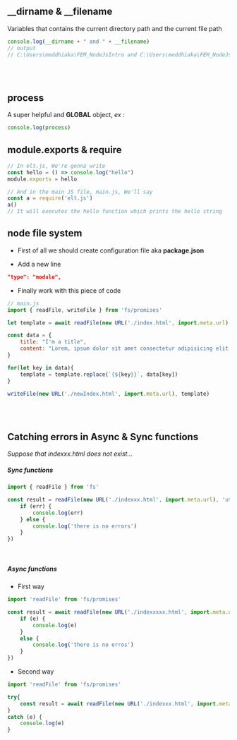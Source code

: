 ## __dirname & __filename

Variables that contains the current directory path and the current file path

```javascript
console.log(__dirname + " and " + __filename)
// output
// C:\Users\meddhiaka\FEM_NodeJsIntro and C:\Users\meddhiaka\FEM_NodeJsIntro\main.js
```
<br>
<br>

## process
A super helpful and **GLOBAL** object,
*ex :*
```javascript
console.log(process)
```

## module.exports & require
```javascript
// In elt.js, We're gonna write
const hello = () => console.log("hello")
module.exports = hello

// And in the main JS file, main.js, We'll say
const a = require('elt.js')
a()
// It will executes the hello function which prints the hello string 
```

## node file system

* First of all we should create configuration file aka **package.json**

* Add a new line

```json
"type": "module",
```

* Finally work with this piece of code

```javascript
// main.js
import { readFile, writeFile } from 'fs/promises'

let template = await readFile(new URL('./index.html', import.meta.url), 'utf-8')

const data = {
    title: "I'm a title",
    content: "Lorem, ipsum dolor sit amet consectetur adipisicing elit. Temporibus, animi!"
}

for(let key in data){
    template = template.replace(`{${key}}`, data[key])
}

writeFile(new URL('./newIndex.html', import.meta.url), template)
```

<br><br>

## Catching errors in Async & Sync functions

*Suppose that indexxx.html does not exist...*

##### Sync functions

```javascript
import { readFile } from 'fs'

const result = readFile(new URL('./indexxx.html', import.meta.url), 'utf-8', (err, data) => {
    if (err) {
        console.log(err)
    } else {
        console.log('there is no errors')
    }
})
```

<br>

##### Async functions

* First way

```javascript
import 'readFile' from 'fs/promises'

const result = await readFile(new URL('./indexxxxx.html', import.meta.url), 'utf-8').catch( e => {
    if (e) {
        console.log(e)
    }
    else {
        console.log('there is no erros')
    }
})
```

* Second way

```javascript
import 'readFile' from 'fs/promises'

try{
    const result = await readFile(new URL('./indexxx.html', import.meta.url), 'utf-8')
}
catch (e) {
    console.log(e)
}
```